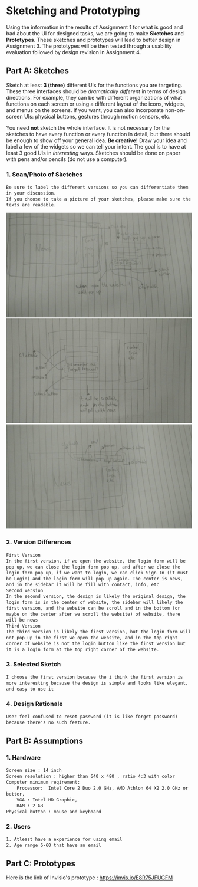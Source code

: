 # Sketching and Prototyping
Using the information in the results of Assignment 1 for what is good and bad about the UI for designed tasks, we are going to make **Sketches** and **Prototypes**. These sketches and prototypes will lead to better design in Assignment 3. The prototypes will be then tested through a usability evaluation followed by design revision in Assignment 4.

## Part A: Sketches
Sketch at least **3 (three)** different UIs for the functions you are targeting. These three interfaces should be _dramatically different_ in terms of design directions. For example, they can be with different organizations of what functions on each screen or using a different layout of the icons, widgets, and menus on the screens. If you want, you can also incorporate non-on-screen UIs: physical buttons, gestures through motion sensors, etc.

You need **not** sketch the whole interface. It is not necessary for the sketches to have every function or every function in detail, but there should be enough to show off your general idea. **Be creative!** Draw your idea and label a few of the widgets so we can tell your intent. The goal is to have at least 3 good UIs in *interesting* ways. Sketches should be done on paper with pens and/or pencils (do not use a computer).

### 1. Scan/Photo of Sketches
```
Be sure to label the different versions so you can differentiate them in your discussion. 
If you choose to take a picture of your sketches, please make sure the texts are readable.
```

![Scan/Photo of Sketches](https://github.com/hci-a-if-its-2019/assignment-2-rennat10/blob/master/Solusi1.jpg)
![Scan/Photo of Sketches](https://github.com/hci-a-if-its-2019/assignment-2-rennat10/blob/master/Solusi2.jpg)
![Scan/Photo of Sketches](https://github.com/hci-a-if-its-2019/assignment-2-rennat10/blob/master/Solusi3.jpg)

### 2. Version Differences
```
First Version
In the first version, if we open the website, the login form will be pop up, we can close the login form pop up, and after we close the login form pop up, if we want to login, we can click Sign In (it must be Login) and the login form will pop up again. The center is news, and in the sidebar it will be fill with contact, info, etc
Second Version
In the second version, the design is likely the original design, the login form is in the center of website, the sidebar will likely the first version, and the website can be scroll and in the bottom (or maybe on the center after we scroll the website) of website, there will be news
Third Version
The third version is likely the first version, but the login form will not pop up in the first we open the website, and in the top right corner of website is not the login button like the first version but it is a login form at the top right corner of the website.

```

### 3. Selected Sketch
```
I choose the first version because the i think the first version is more interesting because the design is simple and looks like elegant, and easy to use it
```

### 4. Design Rationale
```
User feel confused to reset password (it is like forget password) because there's no such feature.
```

## Part B: Assumptions
### 1. Hardware
```
Screen size : 14 inch
Screen resolution : higher than 640 x 480 , ratio 4:3 with color
Computer minimum reqirement: 
	Processor:  Intel Core 2 Duo 2.0 GHz, AMD Athlon 64 X2 2.0 GHz or better,
	VGA : Intel HD Graphic, 
	RAM : 2 GB
Physical button : mouse and keyboard
```
### 2. Users
```
1. Atleast have a experience for using email
2. Age range 6-60 that have an email
```

## Part C: Prototypes
Here is the link of Invisio's prototype : https://invis.io/E8R75JFUGFM

